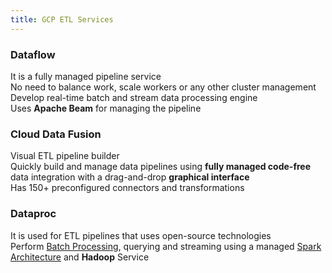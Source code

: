 ```yaml
---
title: GCP ETL Services
---
```


### Dataflow

It is a fully managed pipeline service  
No need to balance work, scale workers or any other cluster management  
Develop real-time batch and stream data processing engine  
Uses **Apache Beam** for managing the pipeline

### Cloud Data Fusion

Visual ETL pipeline builder  
Quickly build and manage data pipelines using **fully managed code-free** data integration with a drag-and-drop **graphical interface**  
Has 150+ preconfigured connectors and transformations

### Dataproc

It is used for ETL pipelines that uses open-source technologies  
Perform [Batch Processing](../../Azure/Azure%20Event%20Processing%20Services/Batch%20Processing.md), querying and streaming using a managed [Spark Architecture](../../../Data%20Analytics/Apache%20Spark/Spark%20Architecture.md) and **Hadoop** Service